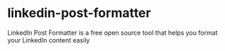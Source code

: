 # linkedin-post-formatter
LinkedIn Post Formatter is a free open source tool that helps you format your LinkedIn content easily
